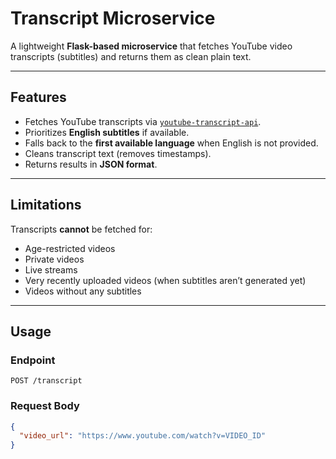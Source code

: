 # Transcript Microservice

A lightweight **Flask-based microservice** that fetches YouTube video transcripts (subtitles) and returns them as clean plain text.

---

## Features
- Fetches YouTube transcripts via [`youtube-transcript-api`](https://pypi.org/project/youtube-transcript-api/).
- Prioritizes **English subtitles** if available.
- Falls back to the **first available language** when English is not provided.
- Cleans transcript text (removes timestamps).
- Returns results in **JSON format**.

---

## Limitations
Transcripts **cannot** be fetched for:
- Age-restricted videos  
- Private videos  
- Live streams  
- Very recently uploaded videos (when subtitles aren’t generated yet)  
- Videos without any subtitles  

---

## Usage

### Endpoint
`POST /transcript`

### Request Body
```json
{
  "video_url": "https://www.youtube.com/watch?v=VIDEO_ID"
}
